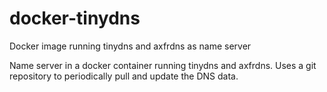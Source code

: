 # docker-tinydns
Docker image running tinydns and axfrdns as name server

Name server in a docker container running tinydns and axfrdns. Uses
a git repository to periodically pull and update the DNS data.



